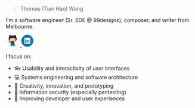 > Thomas (Tian Hao) Wang

I'm a software engineer (Sr. SDE @ 99designs), composer, and writer from Melbourne.

<p float="left">
  <a href="https://github.com/paced" target="_blank">
    <img src="icons/github.png" height="32px" />
  </a>

  <a href="https://www.linkedin.com/in/tianhao-wang/" target="_blank">
    <img src="icons/linkedin.png" height="32px" />
  </a>
</p>

I focus on:

- 👓 Usability and interactivity of user interfaces
- 💻 Systems engineering and software architecture
- 🎹 Creativity, innovation, and prototyping
- 🔐 Information security (especially pentesting)
- 📄 Improving developer and user experiences
